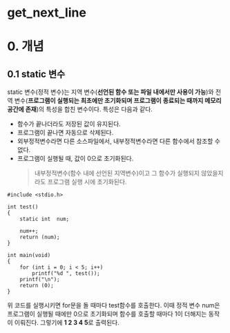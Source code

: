 # **get_next_line**

# 0. 개념

## 0.1 static 변수
static 변수(정적 변수)는 지역 변수(**선언된 함수 또는 파일 내에서만 사용이 가능**)와 전역 변수(**프로그램이 실행되는 최초에만 초기화되며 프로그램이 종료되는 때까지 메모리 공간에 존재**)의 특성을 합친 변수이다. 특성은 다음과 같다.

- 함수가 끝나더라도 저장된 값이 유지된다. 
- 프로그램이 끝나면 자동으로 삭제된다. 
- 외부정적변수라면 다른 소스파일에서, 내부정적변수라면 다른 함수에서 참조할 수 없다.
- 프로그램이 실행될 때, 값이 0으로 초기화된다.
	> 내부정적변수(함수 내에 선언된 지역변수)이고 그 함수가 실행되지 않았을지라도 프로그램 실행 시에 초기화된다.  

```
#include <stdio.h>

int	test()
{
	static int	num;
	
	num++;
	return (num);
}

int	main(void)
{
	for (int i = 0; i < 5; i++)
		printf("%d ", test());
	printf("\n");
	return (0);
}
```

위 코드를 실행시키면 for문을 돌 때마다 test함수를 호출한다. 이때 정적 변수 num은 프로그램이 실행될 때에만 0으로 초기화되며 함수를 호출할 때마다 1이 더해지는 동작이 이뤄진다. 그렇기에 **1 2 3 4 5**로 출력된다.  
